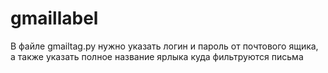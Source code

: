 # gmaillabel

В файлe gmailtag.py нужно указать логин и пароль от почтового ящика, а также указать полное название ярлыка куда фильтруются письма
